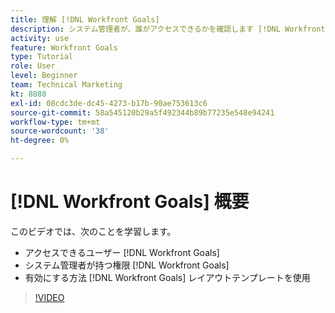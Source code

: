 ```yaml
---
title: 理解 [!DNL Workfront Goals]
description: システム管理者が、誰がアクセスできるかを確認します [!DNL Workfront Goals], what permissions a system administrator has in [!DNL Workfront Goals], and how to enable [!DNL Workfront Goals] レイアウトテンプレートを使用する。
activity: use
feature: Workfront Goals
type: Tutorial
role: User
level: Beginner
team: Technical Marketing
kt: 8888
exl-id: 08cdc3de-dc45-4273-b17b-90ae753613c6
source-git-commit: 58a545120b29a5f492344b89b77235e548e94241
workflow-type: tm+mt
source-wordcount: '38'
ht-degree: 0%

---
```


# [!DNL Workfront Goals] 概要

このビデオでは、次のことを学習します。

* アクセスできるユーザー [!DNL Workfront Goals]
* システム管理者が持つ権限 [!DNL Workfront Goals]
* 有効にする方法 [!DNL Workfront Goals] レイアウトテンプレートを使用

>[!VIDEO](https://video.tv.adobe.com/v/335182/?quality=12)
